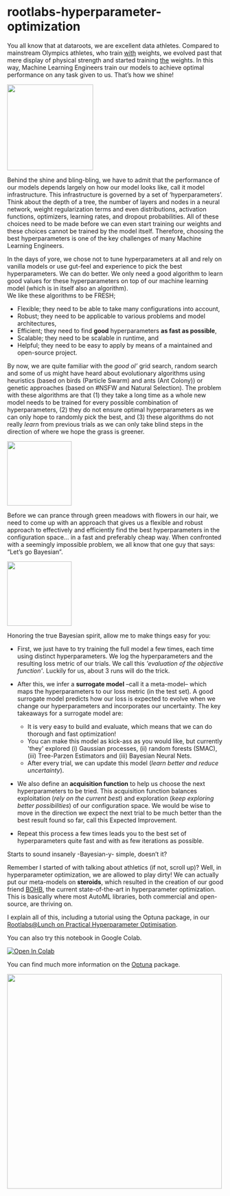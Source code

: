 # rootlabs-hyperparameter-optimization

You all know that at dataroots, we are excellent data athletes. Compared to mainstream Olympics athletes, who train <u>with</u> weights, we evolved past that mere display of physical strength and started training <u>the</u> weights. In this way, Machine Learning Engineers train our models to achieve optimal performance on any task given to us. That’s how we shine! 

<img src="https://media.giphy.com/media/KDQ25pahVfwGRvvT9X/giphy.gif?cid=ecf05e47z4pp5k1wkdxdbvvvev66kbx8qag6z8b2ml0vzyg2&rid=giphy.gif" height=200>

Behind the shine and bling-bling, we have to admit that the performance of our models depends largely on how our model looks like, call it model infrastructure. This infrastructure is governed by a set of ‘hyperparameters’. Think about the depth of a tree, the number of layers and nodes in a neural network, weight regularization terms and even distributions, activation functions, optimizers, learning rates, and dropout probabilities. All of these choices need to be made before we can even start training our weights and these choices cannot be trained by the model itself. Therefore, choosing the best hyperparameters is one of the key challenges of many Machine Learning Engineers.

In the days of yore, we chose not to tune hyperparameters at all and rely on vanilla models or use gut-feel and experience to pick the best hyperparameters. We can do better.
We only need a good algorithm to learn good values for these hyperparameters on top of our machine learning model (which is in itself also an algorithm).  
We like these algorithms to be FRESH;
- Flexible; they need to be able to take many configurations into account,
- Robust; they need to be applicable to various problems and model architectures,
- Efficient; they need to find **good** hyperparameters **as fast as possible**,
- Scalable; they need to be scalable in runtime, and
- Helpful; they need to be easy to apply by means of a maintained and open-source project.

By now, we are quite familiar with the *good ol’* grid search, random search and some of us might have heard about evolutionary algorithms using heuristics (based on birds (Particle Swarm) and ants (Ant Colony)) or genetic approaches (based on #NSFW and Natural Selection). The problem with these algorithms are that (1) they take a long time as a whole new model needs to be trained for every possible combination of hyperparameters, (2) they do not ensure optimal hyperparameters as we can only hope to randomly pick the best, and (3) these algorithms do not really *learn* from previous trials as we can only take blind steps in the direction of where we hope the grass is greener. 

<img src="https://media.giphy.com/media/A03pTCglKdaRG/giphy.gif?cid=ecf05e47zdbs5xfg8e3hy4ssl3ykc7chfptrevb6wt57azc6&rid=giphy.gif&ct=g" height=150>

Before we can prance through green meadows with flowers in our hair, we need to come up with an approach that gives us a flexible and robust approach to effectively and efficiently find the best hyperparameters in the configuration space… in a fast and preferably cheap way. When confronted with a seemingly impossible problem, we all know that one guy that says: “Let’s go Bayesian”. 

<img src="https://media.giphy.com/media/l378BzHA5FwWFXVSg/giphy.gif?cid=ecf05e47t6z632ky9je9iafd6s0v9xs7md2qsuovl7sat2gl&rid=giphy.gif&ct=g" height=150>

Honoring the true Bayesian spirit, allow me to make things easy for you:

* First, we just have to try training the full model a few times, each time using distinct hyperparameters. We log the hyperparameters and the resulting loss metric of our trials. We call this *'evaluation of the objective function'*. Luckily for us, about 3 runs will do the trick.
* After this, we infer a **surrogate model** –call it a meta-model– which maps the hyperparameters to our loss metric (in the test set). A good surrogate model predicts how our loss is expected to evolve when we change our hyperparameters and incorporates our uncertainty. The key takeaways for a surrogate model are:
  * It is very easy to build and evaluate, which means that we can do thorough and fast optimization!
  * You can make this model as kick-ass as you would like, but currently 'they' explored (i) Gaussian processes, (ii) random forests (SMAC), (iii) Tree-Parzen Estimators and (iii) Bayesian Neural Nets. 
  * After every trial, we can update this model (*learn better and reduce uncertainty*). 
    
* We also define an **acquisition function** to help us choose the next hyperparameters to be tried. This acquisition function balances exploitation (*rely on the current best*) and exploration (*keep exploring better possibilities*) of our configuration space. We would be wise to move in the direction we expect the next trial to be much better than the best result found so far, call this Expected Improvement. 

* Repeat this process a few times leads you to the best set of hyperparameters quite fast and with as few iterations as possible.

Starts to sound insanely -Bayesian-y- simple, doesn’t it?

Remember I started of with talking about athletics (if not, scroll up)? Well, in hyperparameter optimization, we are allowed to play dirty! We can actually put our meta-models on **steroids**, which resulted in the creation of our good friend [BOHB](https://tenor.com/view/spongebob-muscles-ripped-gif-9019709.gif), the current state-of-the-art in hyperparameter optimization. This is basically where most AutoML libraries, both commercial and open-source, are thriving on.

I explain all of this, including a tutorial using the Optuna package, in our [Rootlabs@Lunch on Practical Hyperparameter Optimisation](https://www.youtube.com/watch?v=hboCNMhUb4g).

You can also try this notebook in Google Colab.

[![Open In Colab](https://colab.research.google.com/assets/colab-badge.svg)](https://colab.research.google.com/drive/1fNzrF96E-Uhexdd0mFITsp-YpWZ2Mzwa)

You can find much more information on the [Optuna](https://optuna.readthedocs.io/en/stable/) package.

<img src="https://raw.githubusercontent.com/optuna/optuna/master/docs/image/optuna-logo.png" width=500>

